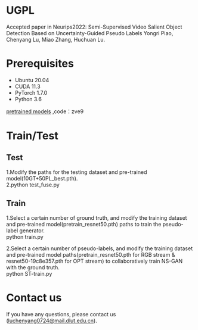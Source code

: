 # UGPL
Accepted paper in Neurips2022:
Semi-Supervised Video Salient Object Detection Based on Uncertainty-Guided Pseudo Labels
Yongri Piao, Chenyang Lu, Miao Zhang, Huchuan Lu.

# Prerequisites
- Ubuntu 20.04
- CUDA 11.3
- PyTorch 1.7.0
- Python 3.6

[pretrained models](https://pan.baidu.com/s/1hEts3xx_pwY-Fejmepj0SQ) ,code：zve9
# Train/Test
## Test
1.Modify the paths for the testing dataset and pre-trained model(10GT+50PL_best.pth).  
2.python test_fuse.py

## Train
1.Select a certain number of ground truth, and modify the training dataset and pre-trained model(pretrain_resnet50.pth) paths to train the pseudo-label generator.  
python train.py  

2.Select a certain number of pseudo-labels, and modify the training dataset and pre-trained model paths(pretrain_resnet50.pth for RGB stream & resnet50-19c8e357.pth for OPT stream) to collaboratively train NS-GAN with the ground truth.  
python ST-train.py  

# Contact us
If you have any questions, please contact us (luchenyang0724@mail.dlut.edu.cn).  
